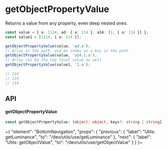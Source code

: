 
# getObjectPropertyValue

Returns a value from any property, even deep nested ones.

```ts
const value = { a: 1114, ad: { a: 114 }, a14: [1, { a: 114 }] };
const value1 = [1114, { a: 114 }];

getObjectPropertyValue(value, 'ad.a');
// Array in the path, use an index as a key in the path
getObjectPropertyValue(value, 'a14.1.a');
// Array can be the top level value as well
getObjectPropertyValue(value1, '1.a');

// 114
// 114
// 114
```

## API

#### getObjectPropertyValue

```ts
const getObjectPropertyValue: (object: object, keys?: string | string[]) => any;
```


~{
  "element": "BottomNavigation",
  "props": {
    "previous": {
      "label": "Utils: getLuminance",
      "to": "/dev/utils/use/getLuminance"
    },
    "next": {
      "label": "Utils: getObjectValue",
      "to": "/dev/utils/use/getObjectValue"
    }
  }
}~
